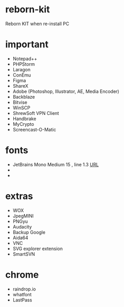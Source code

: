 # reborn-kit
Reborn KIT when re-install PC


# important
- Notepad++
- PHPStorm
- Laragon
- ConEmu
- Figma
- ShareX
- Adobe (Photoshop, Illustrator, AE, Media Encoder)
- Backblaze
- Bitvise
- WinSCP
- ShrewSoft VPN Client
- Handbrake
- MyCrypto
- Screencast-O-Matic

# fonts
- JetBrains Mono Medium 15 , line 1.3 [URL](https://www.jetbrains.com/lp/mono/)
- 
- 

# extras
- WOX
- JpegMINI
- PNGyu
- Audacity 
- Backup Google
- Aida64
- VNC
- SVG explorer extension
- SmartSVN


# chrome
- raindrop.io
- whatfont
- LastPass
